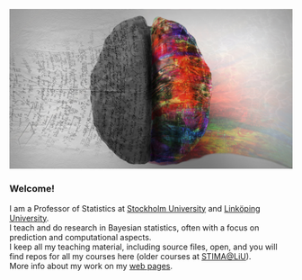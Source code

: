 ![Brain](https://github.com/mattiasvillani/mattiasvillani/raw/main/GreyBrain.jpg) 

### Welcome!

I am a Professor of Statistics at [Stockholm University](https://www.su.se) and [Linköping University](https://liu.se).\
I teach and do research in Bayesian statistics, often with a focus on prediction and computational aspects.\
I keep all my teaching material, including source files, open, and you will find repos for all my courses here (older courses at [STIMA@LiU](https://github.com/STIMALiU/)).\
More info about my work on my [web pages](https://mattiasvillani.com).

<!--
**mattiasvillani/mattiasvillani** is a ✨ _special_ ✨ repository because its `README.md` (this file) appears on your GitHub profile.

Here are some ideas to get you started:

- 🔭 I’m currently working on ...
- 🌱 I’m currently learning ...
- 👯 I’m looking to collaborate on ...
- 🤔 I’m looking for help with ...
- 💬 Ask me about ...
- 📫 How to reach me: ...
- 😄 Pronouns: ...
- ⚡ Fun fact: ...
-->
